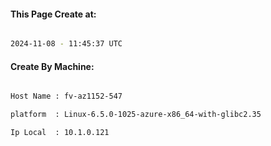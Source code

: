 
   
#### This Page Create at:

```bash

2024-11-08 - 11:45:37 UTC

```

#### Create By Machine:

```bash

Host Name : fv-az1152-547

platform  : Linux-6.5.0-1025-azure-x86_64-with-glibc2.35

Ip Local  : 10.1.0.121

```


